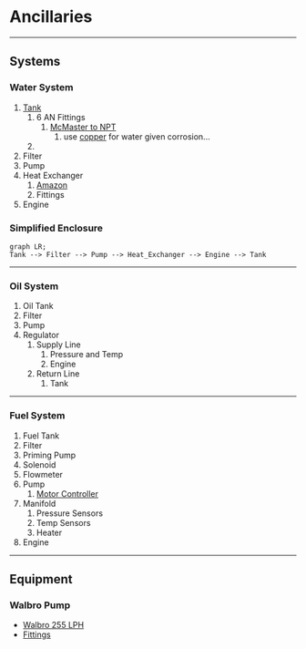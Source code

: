 # Ancillaries
---
## Systems
### Water System
1. [Tank](https://www.amazon.com/dp/B082HSM13C?ref=product_details&th=1)
   1. 6 AN Fittings
      1. [McMaster to NPT](https://www.mcmaster.com/50695K173/)
         1. use [copper](https://www.mcmaster.com/50675K173/) for water given corrosion...
   2. 
2. Filter
3. Pump
4. Heat Exchanger
   1. [Amazon](https://www.amazon.com/dp/B07VB7M6DN?psc=1&ref=product_details)
   2. Fittings
5. Engine
### Simplified Enclosure 
```mermaid
graph LR;
Tank --> Filter --> Pump --> Heat_Exchanger --> Engine --> Tank
```
---
### Oil System
1. Oil Tank
2. Filter
3. Pump
4. Regulator
   1. Supply Line
      1. Pressure and Temp
      2. Engine
   2. Return Line
      1. Tank

---
### Fuel System
1. Fuel Tank
2. Filter
3. Priming Pump
4. Solenoid
5. Flowmeter
6. Pump
   1. [Motor Controller](https://www.amazon.com/Cytron-Bi-Directional-6V-30V-Motor-Driver/dp/B07RQFN485/ref=sr_1_1?crid=3MWP173RZZC5D&dib=eyJ2IjoiMSJ9.qv_kA-KXRLQ4yCXPaG9xzUAEG6rWSsnWPimhEwGovpMgYdPtfpDbLHo1AkLFfDeetQMMGDkmnFs--wxtSYoZ6kauIcwyl0nPZI2XQM5Zzx6_yDmSC7vOTMGx2O42k_zNd_usa7aCd0PY0cPYPUWOX6FvPU2YRmNSFauk5zY_4QU6xpfE69wj9F5jTS3xyNVjRnXeoWFjbIhWCd7s8TfAre3_tAlVE1mBVg2AzN4xIXA.ibYv-4heNOVQYcCCKMMlbqBjgQzLr-mWsBCCu02au1Q&dib_tag=se&keywords=bidirectional+motor+controller&qid=1711390033&sprefix=bidirectional+motor+controll%2Caps%2C153&sr=8-1)
7. Manifold
   1. Pressure Sensors
   2. Temp Sensors
   3. Heater
8. Engine
---


## Equipment
### Walbro Pump 
- [Walbro 255 LPH](https://www.summitracing.com/parts/wal-gss342/overview/)
- [Fittings](https://www.mcmaster.com/50785K844/)
